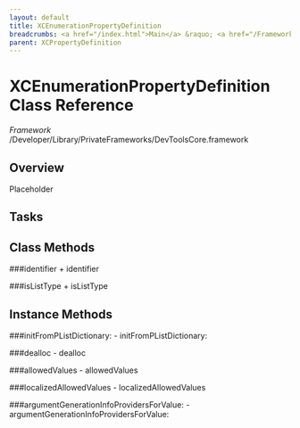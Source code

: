 ```yaml
---
layout: default
title: XCEnumerationPropertyDefinition
breadcrumbs: <a href="/index.html">Main</a> &raquo; <a href="/Frameworks.html">Framework</a> &raquo; <a href="/Frameworks/DevToolsCore.html">DevToolsCore</a> &raquo; XCEnumerationPropertyDefinition
parent: XCPropertyDefinition 
---
```

# XCEnumerationPropertyDefinition Class Reference

*Framework* /Developer/Library/PrivateFrameworks/DevToolsCore.framework

## Overview

Placeholder

## Tasks

## Class Methods

<a name="+identifier"></a>
###identifier
    + identifier

<a name="+isListType"></a>
###isListType
    + isListType

## Instance Methods

<a name="-initFromPListDictionary:"></a>
###initFromPListDictionary:
    - initFromPListDictionary:

<a name="-dealloc"></a>
###dealloc
    - dealloc

<a name="-allowedValues"></a>
###allowedValues
    - allowedValues

<a name="-localizedAllowedValues"></a>
###localizedAllowedValues
    - localizedAllowedValues

<a name="-argumentGenerationInfoProvidersForValue:"></a>
###argumentGenerationInfoProvidersForValue:
    - argumentGenerationInfoProvidersForValue:

